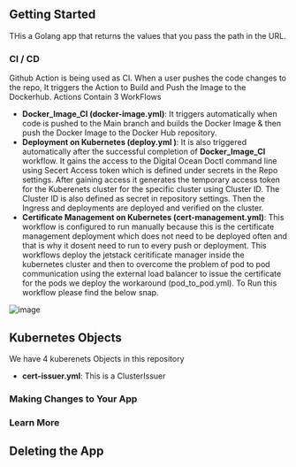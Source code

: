 ## Getting Started

THis a Golang app that returns the values that you pass the path in the URL.


### CI / CD

Github Action is being used as CI. When a user pushes the code changes to the repo, It triggers the Action to Build and Push the Image to the Dockerhub.
Actions Contain 3 WorkFlows
- **Docker_Image_CI (docker-image.yml)**: It triggers automatically when code is pushed to the Main branch and builds the Docker Image & then push the Docker Image to the Docker Hub repository. 
- **Deployment on Kubernetes (deploy.yml )**: It is also triggered automatically after the successful completion of **Docker_Image_CI** workflow. It gains the access to the Digital Ocean Doctl command line using Secert Access token which is defined under secrets in the Repo settings. After gaining access it generates the temporary access token for the Kuberenets cluster for the specific cluster using Cluster ID. The Cluster ID is also defined as secret in repository settings. Then the Ingress and deployments are deployed and verified on the cluster. 
- **Certificate Management on Kubernetes (cert-management.yml)**: This workflow is configured to run manually because this is the certificate management deployment which does not need to be deployed often and that is why it dosent need to run to every push or deployment. This workflows deploy the jetstack ceritificate manager inside the kubernetes cluster and then to overcome the problem of pod to pod communication using the external load balancer to issue the certificate for the pods we deploy the workaround (pod_to_pod.yml). To Run this workflow please find the below snap. 

![image](https://user-images.githubusercontent.com/89794883/132804517-dd03f404-6e48-4987-890e-0e4df91d505f.png)

## Kubernetes Objects 
We have 4 kuberenets Objects in this repository
- **cert-issuer.yml**: This is a ClusterIssuer





### Making Changes to Your App

### Learn More


## Deleting the App

